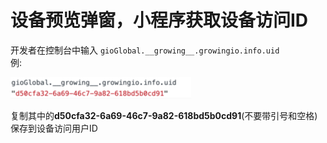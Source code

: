# 设备预览弹窗，小程序获取设备访问ID

开发者在控制台中输入 `gioGlobal.__growing__.growingio.info.uid`  
例:

![](../../../../.gitbook/assets/image%20%28259%29.png)

复制其中的**d50cfa32-6a69-46c7-9a82-618bd5b0cd91**\(不要带引号和空格\)保存到设备访问用户ID

